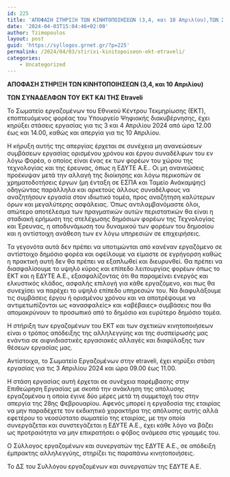 ```yaml
---
id: 225
title: 'ΑΠΟΦΑΣΗ ΣΤΗΡΙΞΗ ΤΩΝ ΚΙΝΗΤΟΠΟΙΗΣΕΩΝ (3,4, και 10 Απριλίου),ΤΩΝ ΣΥΝΑΔΕΛΦΩΝ ΤΟΥ ΕΚΤ ΚΑΙ ΤΗΣ Etraveli'
date: '2024-04-03T15:04:46+02:00'
author: Tzimopoulos
layout: post
guid: 'https://syllogos.grnet.gr/?p=225'
permalink: /2024/04/03/stirixi-kinitopoiseon-ekt-etraveli/
categories:
    - Uncategorized
---
```


**ΑΠΟΦΑΣΗ ΣΤΗΡΙΞΗ ΤΩΝ ΚΙΝΗΤΟΠΟΙΗΣΕΩΝ (3,4, και 10 Απριλίου)**

**ΤΩΝ ΣΥΝΑΔΕΛΦΩΝ ΤΟΥ ΕΚΤ ΚΑΙ ΤΗΣ Etraveli**

Το Σωματείο εργαζομένων του Εθνικού Κέντρου Τεκμηρίωσης (ΕΚΤ), εποπτευόμενος φορέας του Υπουργείο Ψηφιακής διακυβέρνησης, έχει κηρύξει στάσεις εργασίας για τις 3 και 4 Απριλίου 2024 από ώρα 12.00 έως και 14.00, καθώς και απεργία για τις 10 Απριλίου.

Η κήρυξη αυτής της απεργίας έρχεται σε συνέχεια μη ανανεώσεων συμβάσεων εργασίας ορισμένου χρόνου και έργου συναδέλφων του εν λόγω Φορέα, ο οποίος είναι ένας εκ των φορέων του χώρου της τεχνολογίας και της έρευνας, όπως η ΕΔΥΤΕ Α.Ε.. Οι μη ανανεώσεις προέκυψαν μετά την αλλαγή της διοίκησης και λόγω περικοπών σε χρηματοδοτήσεις έργων (μη ένταξη σε ΕΣΠΑ και Ταμείο Ανάκαμψης) οδηγώντας παράλληλα και αρκετούς άλλους συναδέλφους  να αναζητήσουν εργασία στον ιδιωτικό τομέα, προς αναζήτηση καλύτερων όρων και μεγαλύτερης ασφάλειας. Όπως αντιλαμβανόμαστε όλοι, απώτερο αποτέλεσμα των πραγματικών αυτών περιστατικών θα είναι η σταδιακή ερήμωση της στελέχωσης δημόσιων φορέων της Τεχνολογίας και Έρευνας, η αποδυνάμωση του δυναμικού των φορέων του δημοσίου και η αντίστοιχη ανάθεση των εν λόγω υπηρεσιών σε επιχειρήσεις.

Τα γεγονότα αυτά δεν πρέπει να υποτιμώνται από κανέναν εργαζόμενο σε αντίστοιχο δημόσιο φορέα και οφείλουμε να είμαστε σε εγρήγορση καθώς η πρακτική αυτή δεν θα πρέπει  να εξαπλωθεί και διευρυνθεί. Θα πρέπει να διασφαλίσουμε το υψηλό κύρος και επίπεδο λειτουργίας φορέων όπως το ΕΚΤ και η ΕΔΥΤΕ Α.Ε., εξασφαλίζοντας ότι θα παραμείνει ενεργός και ελκυστικός κλάδος, ασφαλής επιλογή για κάθε εργαζόμενο, και πως θα συνεχίσει να παρέχει το υψηλό επίπεδο υπηρεσιών του. Να διαφυλάξουμε τις συμβάσεις έργου ή ορισμένου χρόνου και να αποτρέψουμε να αντιμετωπίζονται ως «ανασφαλείς» και «αβέβαιες» συμβάσεις που θα απομακρύνουν το προσωπικό από το δημόσιο και ευρύτερο δημόσιο τομέα.

Η στήριξη των εργαζομένων του ΕΚΤ και των σχετικών κινητοποιήσεων είναι ο τρόπος απόδειξης της αλληλεγγύης και της συσπείρωσής μας ενάντια σε αιφνιδιαστικές εργασιακές αλλαγές και διαφύλαξης των θέσεων εργασίας μας.

Αντίστοιχα, το Σωματείο Εργαζομένων στην etraveli, έχει κηρύξει στάση εργασίας για τις 3 Απριλίου 2024 και ώρα 09.00 έως 11.00.

Η στάση εργασίας αυτή έρχεται σε συνέχεια παρέμβασης στην Επιθεώρηση Εργασίας με σκοπό την ανάκληση της απόλυσης εργαζομένου η οποία έγινε δύο μέρες μετά τη συμμετοχή του στην απεργία της 28ης Φεβρουαρίου. Αφενός μπορεί η εργαδοσία της εταιρίας να μην παραδέχετε τον εκδικητικό χαρακτήρα της απόλυσης αυτής αλλά εφετέρου το νεοσύστατο σωματείο της εταιρίας, με την οποία συνεργάζεται και συνστεγάζεται η ΕΔΥΤΕ Α.Ε., έχει κάθε λόγο να βάζει ως προτραιότητα να μην επικρατήσει ο φόβος ανάμεσα στις γραμμές του.

Ο Σύλλογος εργαζομένων και συνεργατών της ΕΔΥΤΕ Α.Ε., σε απόδειξη έμπρακτης αλληλεγγύης, στηρίζει τις  παραπάνω κινητοποιήσεις.

 

Το ΔΣ του Συλλόγου εργαζομένων και συνεργατών της ΕΔΥΤΕ Α.Ε.
